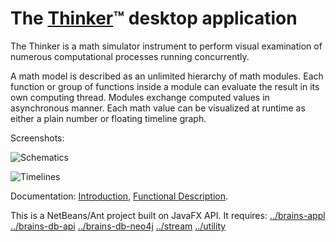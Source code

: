 # The [Thinker](http://varankin.com/?page=software/13&lang=en)™ desktop application

The Thinker is a math simulator instrument to perform visual examination of numerous
computational processes running concurrently.

A math model is described as an unlimited hierarchy of math modules.
Each function or group of functions inside a module can evaluate the
result in its own computing thread. Modules exchange computed values
in asynchronous manner. Each math value can be visualized at runtime
as either a plain number or floating timeline graph.

Screenshots:

![Schematics](http://varankin.com/software/13/net10x10_sc.png)

![Timelines](http://varankin.com/software/13/self_summer_2x2_07.png)

Documentation:
[Introduction](http://varankin.com/software/13/Thinker-1.0.202201291222.pdf), 
[Functional Description](http://varankin.com/software/13/Thinker-fd-1.0.2022010291228.pdf). 

This is a NetBeans/Ant project built on JavaFX API. It requires: 
[../brains-appl](https://github.com/nvaranki/brains-appl) 
[../brains-db-api](https://github.com/nvaranki/brains-db-api) 
[../brains-db-neo4j](https://github.com/nvaranki/brains-db-neo4j) 
[../stream](https://github.com/nvaranki/stream) 
[../utility](https://github.com/nvaranki/utility) 
